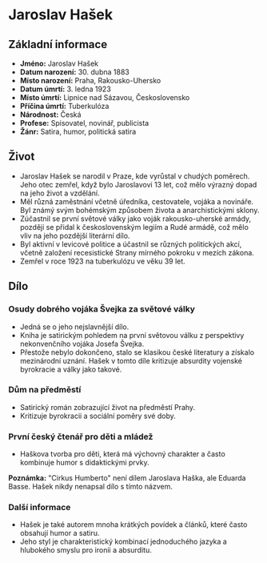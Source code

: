 # Jaroslav Hašek

## Základní informace

- **Jméno:** Jaroslav Hašek
- **Datum narození:** 30. dubna 1883
- **Místo narození:** Praha, Rakousko-Uhersko
- **Datum úmrtí:** 3. ledna 1923
- **Místo úmrtí:** Lipnice nad Sázavou, Československo
- **Příčina úmrtí:** Tuberkulóza
- **Národnost:** Česká
- **Profese:** Spisovatel, novinář, publicista
- **Žánr:** Satira, humor, politická satira

## Život

- Jaroslav Hašek se narodil v Praze, kde vyrůstal v chudých poměrech. Jeho otec zemřel, když bylo Jaroslavovi 13 let, což mělo výrazný dopad na jeho život a vzdělání.
- Měl různá zaměstnání včetně úředníka, cestovatele, vojáka a novináře. Byl známý svým bohémským způsobem života a anarchistickými sklony.
- Zúčastnil se první světové války jako voják rakousko-uherské armády, později se přidal k československým legiím a Rudé armádě, což mělo vliv na jeho pozdější literární dílo.
- Byl aktivní v levicové politice a účastnil se různých politických akcí, včetně založení recesistické Strany mírného pokroku v mezích zákona.
- Zemřel v roce 1923 na tuberkulózu ve věku 39 let.

## Dílo

### Osudy dobrého vojáka Švejka za světové války

- Jedná se o jeho nejslavnější dílo.
- Kniha je satirickým pohledem na první světovou válku z perspektivy nekonvenčního vojáka Josefa Švejka.
- Přestože nebylo dokončeno, stalo se klasikou české literatury a získalo mezinárodní uznání. Hašek v tomto díle kritizuje absurdity vojenské byrokracie a války jako takové.

### Dům na předměstí

- Satirický román zobrazující život na předměstí Prahy.
- Kritizuje byrokracii a sociální poměry své doby.

### První český čtenář pro děti a mládež

- Haškova tvorba pro děti, která má výchovný charakter a často kombinuje humor s didaktickými prvky.

**Poznámka:** "Cirkus Humberto" není dílem Jaroslava Haška, ale Eduarda Basse. Hašek nikdy nenapsal dílo s tímto názvem.

### Další informace

- Hašek je také autorem mnoha krátkých povídek a článků, které často obsahují humor a satiru.
- Jeho styl je charakteristický kombinací jednoduchého jazyka a hlubokého smyslu pro ironii a absurditu.